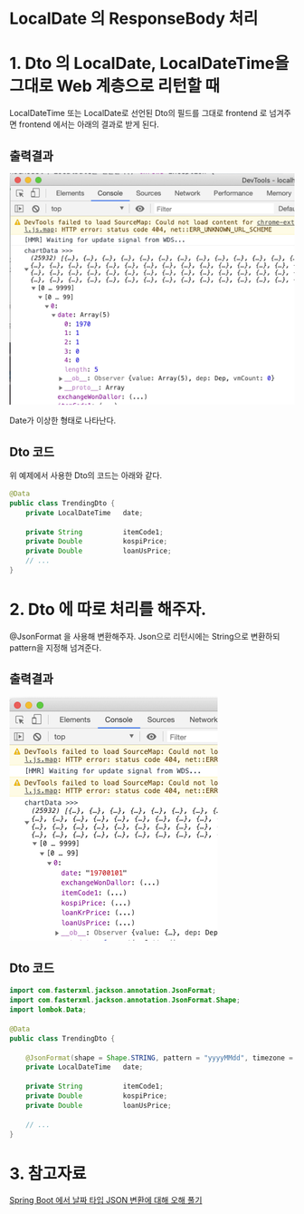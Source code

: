 # LocalDate 의 ResponseBody 처리
# 1. Dto 의 LocalDate, LocalDateTime을 그대로 Web 계층으로 리턴할 때 
LocalDateTime 또는 LocalDate로 선언된 Dto의 필드를 그대로 frontend 로 넘겨주면 frontend 에서는 아래의 결과로 받게 된다.  

## 출력결과
![이미자](./img/LOCALDATE_BEFORE.png)

Date가 이상한 형태로 나타난다.  

## Dto 코드
위 예제에서 사용한 Dto의 코드는 아래와 같다.
```java
@Data
public class TrendingDto {
	private LocalDateTime 	date;

	private String 			itemCode1;
	private Double 			kospiPrice;
	private Double 			loanUsPrice;
    // ...
}
```

# 2. Dto 에 따로 처리를 해주자.
@JsonFormat 을 사용해 변환해주자. Json으로 리턴시에는 String으로 변환하되 pattern을 지정해 넘겨준다.
## 출력결과
![이미자](./img/LOCALDATE_AFTER.png)

## Dto 코드
```java
import com.fasterxml.jackson.annotation.JsonFormat;
import com.fasterxml.jackson.annotation.JsonFormat.Shape;
import lombok.Data;

@Data
public class TrendingDto {

	@JsonFormat(shape = Shape.STRING, pattern = "yyyyMMdd", timezone = "Asia/Seoul")
	private LocalDateTime 	date;

	private String 			itemCode1;
	private Double 			kospiPrice;
	private Double 			loanUsPrice;

    // ...
}
```

# 3. 참고자료
[Spring Boot 에서 날짜 타입 JSON 변환에 대해 오해 풀기](https://jojoldu.tistory.com/361)
